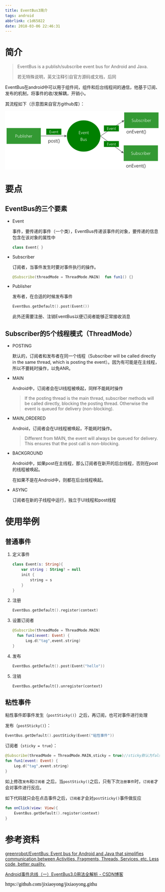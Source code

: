 ```yaml
---
title: EventBus3简介
tags: android
abbrlink: c1d65822
date: 2018-03-06 22:46:31
---
```




# 简介

> EventBus is a publish/subscribe event bus for Android and Java.
>
> 若无特殊说明，英文注释引自官方源码或文档，后同

EventBus在android中可以用于组件间，组件和后台线程间的通信，他基于订阅、发布的机制，将事件的收/发解耦，开销小。

其流程如下（示意图来自官方github库）：

![EventBus-Publish-Subscribe](https://github.com/greenrobot/EventBus/raw/master/EventBus-Publish-Subscribe.png)



# 要点

## EventBus的三个要素

* Event

  事件，要传递的事件（一个类），EventBus传递该事件的对象，要传递的信息包含在该对象的属性中

  ```kotlin
  class Event{ }
  ```

  

* Subscriber

  订阅者，当事件发生时要对事件执行的操作。

  ````kotlin
  @Subscribe(threadMode = ThreadMode.MAIN)  fun fun1() {}
  ````

* Publisher

  发布者，在合适的时候发布事件

  ```kotlin
  EventBus.getDefault().post(Event())
  ```

  此外还需要注册、注销EventBus以便订阅者能够正常接收消息

  

## Subscriber的5个线程模式（ThreadMode）

* POSTING

  默认的，订阅者和发布者在同一个线程（Subscriber will be called directly in the same thread, which is posting the event）。因为有可能是在主线程，所以不要耗时操作，以免ANR。

* MAIN

  Android中，订阅者会在UI线程被唤起，同样不能耗时操作

  > If the posting thread is the main thread, subscriber methods will be called directly, blocking the posting thread. Otherwise the event is queued for delivery (non-blocking). 

* MAIN_ORDERED

  Android，订阅者会在UI线程被唤起，不能耗时操作。

  > Different from MAIN, the event will always be queued for delivery. This ensures that the post call is non-blocking.

* BACKGROUND

  Android中，如果post在主线程，那么订阅者在新开的后台线程，否则在post的线程被唤起。

  在如果不是在Android中，则都在后台线程唤起。

* ASYNC

  订阅者在新的子线程中运行，独立于UI线程和post线程

# 使用举例

## 普通事件

1. 定义事件

   ```kotlin
   class Event(s: String){
       var string : String? = null
       init {
           string = s
       }
   }
   ```

2. 注册

   ```kotlin
   EventBus.getDefault().register(context)
   ```

3. 设置订阅者

   ```kotlin
   @Subscribe(threadMode = ThreadMode.MAIN)
     fun fun1(event: Event) {
         Log.d("tag",event.string)
   }
   ```

4. 发布

   ```kotlin
   EventBus.getDefault().post(Event("hello"))
   ```

5. 注销

   ```
   EventBus.getDefault().unregister(context)
   ```



## 粘性事件

粘性事件即事件发生（`postSticky()`）之后，再订阅，也可对事件进行处理

发布（`postSticky()`）：

```kotlin
EventBus.getDefault().postSticky(Event("粘性事件"))
```

订阅者（`sticky = true`）：

```kotlin
@Subscribe(threadMode = ThreadMode.MAIN,sticky = true)//sticky默认为false，可以不写
fun fun1(event: Event) {
    Log.d("tag",event.string)
}
```

如上修改`发布`和`订阅者` 之后，当`postSticky()`之后，只有下次`注册事件`时，`订阅者`才会对事件进行反应。

如下代码就只会在点击事件之后，`订阅者`才会对`postSticky()`事件做反应

```kotlin
fun onClick(view: View){
    EventBus.getDefault().register(context)
}
```



# 参考资料

[greenrobot/EventBus: Event bus for Android and Java that simplifies communication between Activities, Fragments, Threads, Services, etc. Less code, better quality.](https://github.com/greenrobot/EventBus)

[Android事件总线（一）EventBus3.0用法全解析 - CSDN博客](http://blog.csdn.net/itachi85/article/details/52205464)



<script src="https://jixiaoyong.github.io/js/edit_on_github.js"></script>
<iframe id="iframeid" scrolling=false height="50" frameborder="no" border="0" marginwidth="0" marginheight="0" onload="Javascript:editOnGithub()" srcdoc="<div id=&quot;url&quot;>https://github.com/jixiaoyong/jixiaoyong.github.io/blob/hexo_blog/blog/source/_posts/TheUseOfEventBus.md</div>"></iframe>
